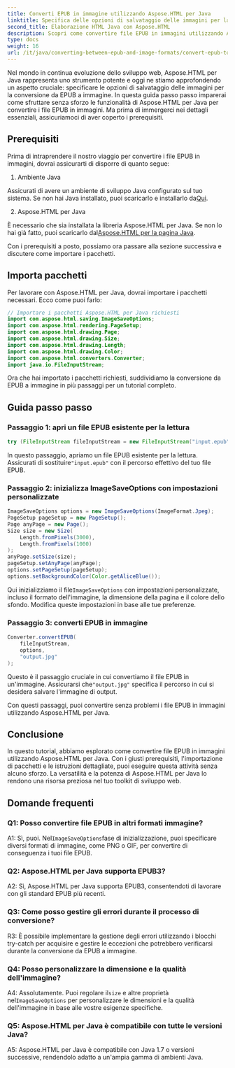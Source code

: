 ```yaml
---
title: Converti EPUB in immagine utilizzando Aspose.HTML per Java
linktitle: Specifica delle opzioni di salvataggio delle immagini per la conversione da EPUB a immagini
second_title: Elaborazione HTML Java con Aspose.HTML
description: Scopri come convertire file EPUB in immagini utilizzando Aspose.HTML per Java. Questa guida passo passo copre i prerequisiti, le importazioni di pacchetti e il processo di conversione.
type: docs
weight: 16
url: /it/java/converting-between-epub-and-image-formats/convert-epub-to-image-specify-image-save-options/
---
```

Nel mondo in continua evoluzione dello sviluppo web, Aspose.HTML per Java rappresenta uno strumento potente e oggi ne stiamo approfondendo un aspetto cruciale: specificare le opzioni di salvataggio delle immagini per la conversione da EPUB a immagine. In questa guida passo passo imparerai come sfruttare senza sforzo le funzionalità di Aspose.HTML per Java per convertire i file EPUB in immagini. Ma prima di immergerci nei dettagli essenziali, assicuriamoci di aver coperto i prerequisiti.

## Prerequisiti

Prima di intraprendere il nostro viaggio per convertire i file EPUB in immagini, dovrai assicurarti di disporre di quanto segue:

1. Ambiente Java

 Assicurati di avere un ambiente di sviluppo Java configurato sul tuo sistema. Se non hai Java installato, puoi scaricarlo e installarlo da[Qui](https://www.java.com).

2. Aspose.HTML per Java

 È necessario che sia installata la libreria Aspose.HTML per Java. Se non lo hai già fatto, puoi scaricarlo dal[Aspose.HTML per la pagina Java](https://releases.aspose.com/html/java/).

Con i prerequisiti a posto, possiamo ora passare alla sezione successiva e discutere come importare i pacchetti.

## Importa pacchetti

Per lavorare con Aspose.HTML per Java, dovrai importare i pacchetti necessari. Ecco come puoi farlo:

```java
// Importare i pacchetti Aspose.HTML per Java richiesti
import com.aspose.html.saving.ImageSaveOptions;
import com.aspose.html.rendering.PageSetup;
import com.aspose.html.drawing.Page;
import com.aspose.html.drawing.Size;
import com.aspose.html.drawing.Length;
import com.aspose.html.drawing.Color;
import com.aspose.html.converters.Converter;
import java.io.FileInputStream;
```

Ora che hai importato i pacchetti richiesti, suddividiamo la conversione da EPUB a immagine in più passaggi per un tutorial completo.

## Guida passo passo

### Passaggio 1: apri un file EPUB esistente per la lettura

```java
try (FileInputStream fileInputStream = new FileInputStream("input.epub")) {
```

In questo passaggio, apriamo un file EPUB esistente per la lettura. Assicurati di sostituire`"input.epub"` con il percorso effettivo del tuo file EPUB.

### Passaggio 2: inizializza ImageSaveOptions con impostazioni personalizzate

```java
ImageSaveOptions options = new ImageSaveOptions(ImageFormat.Jpeg);
PageSetup pageSetup = new PageSetup();
Page anyPage = new Page();
Size size = new Size(
    Length.fromPixels(3000),
    Length.fromPixels(1000)
);
anyPage.setSize(size);
pageSetup.setAnyPage(anyPage);
options.setPageSetup(pageSetup);
options.setBackgroundColor(Color.getAliceBlue());
```

 Qui inizializziamo il file`ImageSaveOptions` con impostazioni personalizzate, incluso il formato dell'immagine, la dimensione della pagina e il colore dello sfondo. Modifica queste impostazioni in base alle tue preferenze.

### Passaggio 3: converti EPUB in immagine

```java
Converter.convertEPUB(
    fileInputStream,
    options,
    "output.jpg"
);
```

 Questo è il passaggio cruciale in cui convertiamo il file EPUB in un'immagine. Assicurarsi che`"output.jpg"` specifica il percorso in cui si desidera salvare l'immagine di output.

Con questi passaggi, puoi convertire senza problemi i file EPUB in immagini utilizzando Aspose.HTML per Java.

## Conclusione

In questo tutorial, abbiamo esplorato come convertire file EPUB in immagini utilizzando Aspose.HTML per Java. Con i giusti prerequisiti, l'importazione di pacchetti e le istruzioni dettagliate, puoi eseguire questa attività senza alcuno sforzo. La versatilità e la potenza di Aspose.HTML per Java lo rendono una risorsa preziosa nel tuo toolkit di sviluppo web.

## Domande frequenti

### Q1: Posso convertire file EPUB in altri formati immagine?

 A1: Sì, puoi. Nel`ImageSaveOptions`fase di inizializzazione, puoi specificare diversi formati di immagine, come PNG o GIF, per convertire di conseguenza i tuoi file EPUB.

### Q2: Aspose.HTML per Java supporta EPUB3?

A2: Sì, Aspose.HTML per Java supporta EPUB3, consentendoti di lavorare con gli standard EPUB più recenti.

### Q3: Come posso gestire gli errori durante il processo di conversione?

R3: È possibile implementare la gestione degli errori utilizzando i blocchi try-catch per acquisire e gestire le eccezioni che potrebbero verificarsi durante la conversione da EPUB a immagine.

### Q4: Posso personalizzare la dimensione e la qualità dell'immagine?

 A4: Assolutamente. Puoi regolare il`size` e altre proprietà nel`ImageSaveOptions` per personalizzare le dimensioni e la qualità dell'immagine in base alle vostre esigenze specifiche.

### Q5: Aspose.HTML per Java è compatibile con tutte le versioni Java?

A5: Aspose.HTML per Java è compatibile con Java 1.7 o versioni successive, rendendolo adatto a un'ampia gamma di ambienti Java.